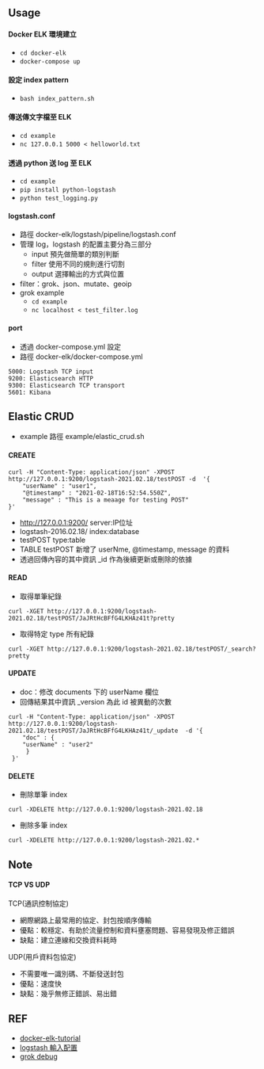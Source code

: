 ## Usage

#### Docker ELK 環境建立

- `cd docker-elk`
- `docker-compose up`

#### 設定 index pattern

- `bash index_pattern.sh`

#### 傳送傳文字檔至 ELK

- `cd example`
- `nc 127.0.0.1 5000 < helloworld.txt`

#### 透過 python 送 log 至 ELK

- `cd example`
- `pip install python-logstash`
- `python test_logging.py`

#### logstash.conf

- 路徑 docker-elk/logstash/pipeline/logstash.conf
- 管理 log，logstash 的配置主要分為三部分
    - input 預先做簡單的類別判斷
    - filter 使用不同的規則進行切割
    - output 選擇輸出的方式與位置
- filter：grok、json、mutate、geoip
- grok example
    - `cd example`
    - `nc localhost < test_filter.log`


#### port 

- 透過 docker-compose.yml 設定
- 路徑 docker-elk/docker-compose.yml
```
5000: Logstash TCP input
9200: Elasticsearch HTTP
9300: Elasticsearch TCP transport
5601: Kibana
```

## Elastic CRUD
- example 路徑 example/elastic_crud.sh

#### CREATE
```
curl -H "Content-Type: application/json" -XPOST http://127.0.0.1:9200/logstash-2021.02.18/testPOST -d  '{
    "userName" : "user1",
    "@timestamp" : "2021-02-18T16:52:54.550Z",
    "message" : "This is a meaage for testing POST"
}'
```
- http://127.0.0.1:9200/  server:IP位址
- logstash-2016.02.18/  index:database
- testPOST  type:table
- TABLE testPOST 新增了 userNme, @timestamp, message 的資料
- 透過回傳內容的其中資訊 _id 作為後續更新或刪除的依據

#### READ
- 取得單筆紀錄
```
curl -XGET http://127.0.0.1:9200/logstash-2021.02.18/testPOST/JaJRtHcBFfG4LKHAz41t?pretty
```

- 取得特定 type 所有紀錄
```
curl -XGET http://127.0.0.1:9200/logstash-2021.02.18/testPOST/_search?pretty
```

#### UPDATE
- doc：修改 documents 下的 userName 欄位
- 回傳結果其中資訊 _version 為此 id 被異動的次數

```
curl -H "Content-Type: application/json" -XPOST http://127.0.0.1:9200/logstash-2021.02.18/testPOST/JaJRtHcBFfG4LKHAz41t/_update  -d '{
    "doc" : {
    "userName" : "user2"
     }
 }'
```

#### DELETE
- 刪除單筆 index
```
curl -XDELETE http://127.0.0.1:9200/logstash-2021.02.18
```

- 刪除多筆 index
```
curl -XDELETE http://127.0.0.1:9200/logstash-2021.02.*
```

## Note

#### TCP VS UDP

TCP(通訊控制協定)
- 網際網路上最常用的協定、封包按順序傳輸
- 優點：較穩定、有助於流量控制和資料壅塞問題、容易發現及修正錯誤
- 缺點：建立連線和交換資料耗時

UDP(用戶資料包協定)
- 不需要唯一識別碼、不斷發送封包
- 優點：速度快
- 缺點：幾乎無修正錯誤、易出錯


## REF

- [docker-elk-tutorial](https://github.com/twtrubiks/docker-elk-tutorial/tree/master)
- [logstash 輸入配置](https://ithelp.ithome.com.tw/articles/10186351)
- [grok debug](https://grokdebug.herokuapp.com/)